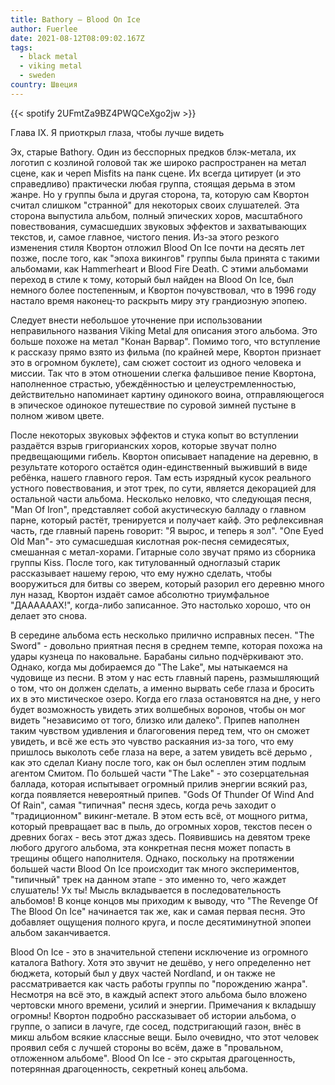 ```yaml
---
title: Bathory — Blood On Ice
author: Fuerlee
date: 2021-08-12T08:09:02.167Z
tags:
  - black metal
  - viking metal
  - sweden
country: Швеция
---
```

{{< spotify 2UFmtZa9BZ4PWQCeXgo2jw >}}

Глава IX. Я приоткрыл глаза, чтобы лучше видеть

Эх, старые Bathory. Один из бесспорных предков блэк-метала, их логотип с козлиной головой так же широко распространен на метал сцене, как и череп Misfits на панк сцене. Их всегда цитирует (и это справедливо) практически любая группа, стоящая дерьма в этом жанре. Но у группы была и другая сторона, та, которую сам Квортон считал слишком "странной" для некоторых своих слушателей. Эта сторона выпустила альбом, полный эпических хоров, масштабного повествования, сумасшедших звуковых эффектов и захватывающих текстов, и, самое главное, чистого пения. Из-за этого резкого изменения стиля Квортон отложил Blood On Ice почти на десять лет позже, после того, как "эпоха викингов" группы была принята с такими альбомами, как Hammerheart и Blood Fire Death. С этими альбомами переход в стиле к тому, который был найден на Blood On Ice, был немного более постепенным, и Квортон почувствовал, что в 1996 году настало время наконец-то раскрыть миру эту грандиозную эпопею.

Следует внести небольшое уточнение при использовании неправильного названия Viking Metal для описания этого альбома. Это больше похоже на метал "Конан Варвар". Помимо того, что вступление к рассказу прямо взято из фильма (по крайней мере, Квортон признает это в огромном буклете), сам сюжет состоит из одного человека и миссии. Так что в этом отношении слегка фальшивое пение Квортона, наполненное страстью, убеждённостью и целеустремленностью, действительно напоминает картину одинокого воина, отправляющегося в эпическое одинокое путешествие по суровой зимней пустыне в полном живом цвете.

После некоторых звуковых эффектов и стука копыт во вступлении раздаётся взрыв григорианских хоров, которые звучат полно предвещающими гибель. Квортон описывает нападение на деревню, в результате которого остаётся один-единственный выживший в виде ребёнка, нашего главного героя. Там есть изрядный кусок реального устного повествования, и этот трек, по сути, является декорацией для остальной части альбома. Несколько неловко, что следующая песня, "Man Of Iron", представляет собой акустическую балладу о главном парне, который растёт, тренируется и получает кайф. Это рефлексивная часть, где главный парень говорит: "Я вырос, и теперь я зол". "One Eyed Old Man"- это сумасшедшая кислотная рок-песня семидесятых, смешанная с метал-хорами. Гитарные соло звучат прямо из сборника группы Kiss. После того, как титулованный одноглазый старик рассказывает нашему герою, что ему нужно сделать, чтобы вооружиться для битвы со зверем, который разорил его деревню много лун назад, Квортон издаёт самое абсолютно триумфальное "ДААААААХ!", когда-либо записанное. Это настолько хорошо, что он делает это снова.

В середине альбома есть несколько прилично исправных песен. "The Sword" - довольно приятная песня в среднем темпе, которая похожа на удары кузнеца по наковальне. Барабаны сильно подчёркивают это. Однако, когда мы добираемся до "The Lake", мы натыкаемся на чудовище из песни. В этом у нас есть главный парень, размышляющий о том, что он должен сделать, а именно вырвать себе глаза и бросить их в это мистическое озеро. Когда его глаза остановятся на дне, у него будет возможность увидеть этих волшебных воронов, чтобы он мог видеть "независимо от того, близко или далеко". Припев наполнен таким чувством удивления и благоговения перед тем, что он сможет увидеть, и всё же есть это чувство раскаяния из-за того, что ему пришлось выколоть себе глаза на вере, а затем увидеть всё дерьмо , как это сделал Киану после того, как он был ослеплен этим подлым агентом Смитом. По большей части "The Lake" - это созерцательная баллада, которая испытывает огромный прилив энергии всякий раз, когда появляется невероятный припев. "Gods Of Thunder Of Wind And Of Rain", самая "типичная" песня здесь, когда речь заходит о "традиционном" викинг-метале. В этом есть всё, от мощного ритма, который превращает вас в пыль, до огромных хоров, текстов песен о древних богах - весь этот джаз здесь. Появившись на девятом треке любого другого альбома, эта конкретная песня может попасть в трещины общего наполнителя. Однако, поскольку на протяжении большей части Blood On Ice происходит так много экспериментов, "типичный" трек на данном этапе - это именно то, чего жаждет слушатель! Ух ты! Мысль вкладывается в последовательность альбомов! В конце концов мы приходим к выводу, что "The Revenge Of The Blood On Ice" начинается так же, как и самая первая песня. Это добавляет ощущения полного круга, и после десятиминутной эпопеи альбом заканчивается.

Blood On Ice - это в значительной степени исключение из огромного каталога Bathory. Хотя это звучит не дешёво, у него определенно нет бюджета, который был у двух частей Nordland, и он также не рассматривается как часть работы группы по "порождению жанра". Несмотря на всё это, в каждый аспект этого альбома было вложено чертовски много времени, усилий и энергии. Примечания к вкладышу огромны! Квортон подробно рассказывает об истории альбома, о группе, о записи в лачуге, где сосед, подстригающий газон, внёс в микш альбом всякие классные вещи. Было очевидно, что этот человек проявил себя с лучшей стороны во всём, даже в "провальном, отложенном альбоме". Blood On Ice - это скрытая драгоценность, потерянная драгоценность, секретный конец альбома.